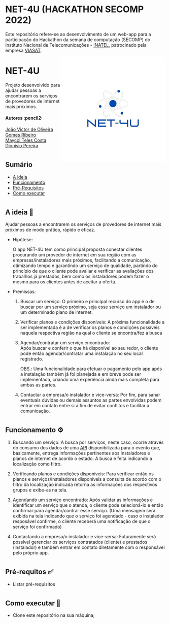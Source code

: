 # NET-4U (HACKATHON SECOMP 2022)
Este repositório refere-se ao desenvolvimento de um web-app para a participação do Hackathon da semana de computação (SECOMP) do Instituto Nacional de Telecomunicações - [INATEL](https://inatel.br/home/), patrocinado pela empresa [VIASAT](https://www.viasat.com/pt-br/).

<img src="App/static/styles/assets/logo_azul.png" align="right" width="330">

# NET-4U
Projeto desenvolvido para ajudar pessoas a encontrarem os serviços de provedores de internet mais próximos.

<h4 align="left"> 
	Autores :pencil2:
</h4>

<p align="left">
 <a href="https://github.com/jvoliveirag">João Victor de Oliveira Gomes Ribeiro<br></a> 
 <a href="https://github.com/MaycolTeles">Maycol Teles Costa Dionisio Pereira</a>
</p>

#

## Sumário
* [A ideia](#A-ideia)
* [Funcionamento](#Funcionamento)
* [Pré-Requisitos](#Pré-requisitos)
* [Como executar](#Como-executar)

#

## A ideia :pencil: <a name="A-ideia"></a> 

Ajudar pessoas a encontrarem os serviços de provedores de internet mais próximos de modo prático, rápido e eficaz.

* Hipótese:

	O app NET-4U tem como principal proposta conectar clientes procurando um provedor de internet em sua região com as empresas/instaladores mais próximos, facilitando a comunicação, otimizando tempo e garantindo um serviço de qualidade, partindo do princípio de que o cliente pode avaliar e verificar as avaliações dos trabalhos já prestados, bem como os instaladores podem fazer o mesmo para os clientes antes de aceitar a oferta.

* Premissas:

	1. Buscar um serviço:
		O primeiro e principal recurso do app é o de buscar por um serviço próximo, seja esse serviço um instalador ou um determinado plano de internet.

    2. Verificar planos e condições disponíveis:
		A próxima funcionalidade a ser implementada é a de verificar os planos e condições possíveis naquela respectiva região na qual o cliente se encontra/fez a busca

	3. Agendar/contratar um serviço encontrado:  
		Após buscar e conferir o que há disponível ao seu redor, o cliente pode então agendar/contratar uma instalação no seu local registrado.

		OBS.: Uma funcionalidade para efetuar o pagamento pelo app após a instalação também já foi planejada e em breve pode ser implementada, criando uma experiência ainda mais completa para ambas as partes.

    4. Contactar a empresa/o instalador e vice-versa:
		Por fim, para sanar eventuais dúvidas ou demais assuntos as partes envolvidas podem entrar em contato entre si a fim de evitar conflitos e facilitar a comunicação.

#

## Funcionamento :gear: <a name="Funcionamento"></a>

1. Buscando um serviço:
	A busca por serviços, neste caso, ocorre através do consumo dos dados de uma [API](https://cookie-submarine-e90.notion.site/Rotas-da-API-e790b9219bb44a33a7ec07b5d2cbb613) disponibilizada para o evento que, basicamente, entrega informações pertinentes aos instaladores e planos de internet de acordo o estado. A busca é feita indicando a localização como filtro.
	
2. Verificando planos e condições disponíveis:
	Para verificar então os planos e serviços/instaladores disponíveis a consulta de acordo com o filtro da localização indicada retorna as informações dos respectivos grupos e exibe-as na tela.

3. Agendando um serviço encontrado:
	Após validar as informações e identificar um serviço que o atenda, o cliente pode selecioná-lo e então confirmar para agendar/contrar esse serviço. (Uma mensagem será exibida na tela indicando que o serviço foi agendado - caso o instalador resposável confirme, o cliente receberá uma notificação de que o serviço foi confirmado)

4. Contactando a empresa/o instalador e vice-versa:
	Futuramente será possível gerenciar os serviços contratados (cliente) e prestados (instalador) e também entrar em contato diretamente com o responsável pelo próprio app.
#

## Pré-requitos :white_check_mark: <a name="Pré-requisitos"></a>
* Listar pré-requisitos

#

## Como executar :rocket: <a name="Como-executar"></a>
* Clone este repositório na sua máquina;

#
